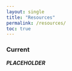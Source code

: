 ```yaml
---
layout: single
title: "Resources"
permalink: /resources/
toc: true
---
```


### Current

***PLACEHOLDER***
